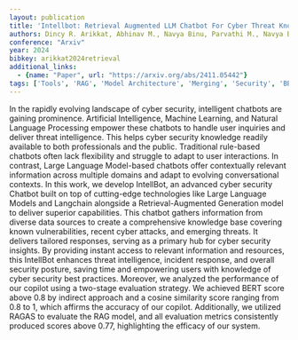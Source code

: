 ```yaml
---
layout: publication
title: 'Intellbot: Retrieval Augmented LLM Chatbot For Cyber Threat Knowledge Delivery'
authors: Dincy R. Arikkat, Abhinav M., Navya Binu, Parvathi M., Navya Biju, K. S. Arunima, Vinod P., Rafidha Rehiman K. A., Mauro Conti
conference: "Arxiv"
year: 2024
bibkey: arikkat2024retrieval
additional_links:
  - {name: "Paper", url: "https://arxiv.org/abs/2411.05442"}
tags: ['Tools', 'RAG', 'Model Architecture', 'Merging', 'Security', 'BERT']
---
```

In the rapidly evolving landscape of cyber security, intelligent chatbots are
gaining prominence. Artificial Intelligence, Machine Learning, and Natural
Language Processing empower these chatbots to handle user inquiries and deliver
threat intelligence. This helps cyber security knowledge readily available to
both professionals and the public. Traditional rule-based chatbots often lack
flexibility and struggle to adapt to user interactions. In contrast, Large
Language Model-based chatbots offer contextually relevant information across
multiple domains and adapt to evolving conversational contexts. In this work,
we develop IntellBot, an advanced cyber security Chatbot built on top of
cutting-edge technologies like Large Language Models and Langchain alongside a
Retrieval-Augmented Generation model to deliver superior capabilities. This
chatbot gathers information from diverse data sources to create a comprehensive
knowledge base covering known vulnerabilities, recent cyber attacks, and
emerging threats. It delivers tailored responses, serving as a primary hub for
cyber security insights. By providing instant access to relevant information
and resources, this IntellBot enhances threat intelligence, incident response,
and overall security posture, saving time and empowering users with knowledge
of cyber security best practices. Moreover, we analyzed the performance of our
copilot using a two-stage evaluation strategy. We achieved BERT score above 0.8
by indirect approach and a cosine similarity score ranging from 0.8 to 1, which
affirms the accuracy of our copilot. Additionally, we utilized RAGAS to
evaluate the RAG model, and all evaluation metrics consistently produced scores
above 0.77, highlighting the efficacy of our system.
